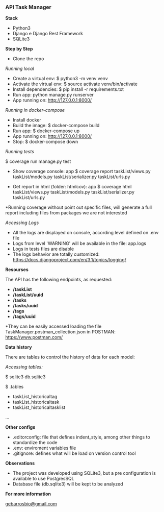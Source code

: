 ### API Task Manager 

**Stack**
- Python3
- Django e Django Rest Framework
- SQLite3

**Step by Step**

- Clone the repo

*Running local*

- Create a virtual env: $ python3 -m venv venv
-  Activate the virtual env: $ source activate venv/bin/activate
- Install dependencies: $ pip install -r requirements.txt
- Run app: python manage.py runserver
- App running on: http://127.0.0.1:8000/

*Running in docker-compose*

- Install docker
- Build the image: $ docker-compose build
- Run app: $ docker-compose up
- App running on: http://127.0.0.1:8000/
- Stop: $ docker-compose down

*Running tests*

$ coverage run manage.py test

- Show coverage console: app $ coverage report  taskList/views.py taskList/models.py taskList/serializer.py taskList/urls.py

- Get report in html (folder: htmlcov): app $ coverage html  taskList/views.py taskList/models.py taskList/serializer.py taskList/urls.py

*Running coverage without point out specific files, will generate a full report including files from packages we are not interested

*Accessing Logs*

- All the logs are displayed on console, according level defined on .env file 
- Logs from level 'WARNING' will be available in the file: app.logs
- Logs in tests files are disable
- The logs behavior are totally customized: https://docs.djangoproject.com/en/3.1/topics/logging/

**Resourses**

The API has the following endpoints, as requested:

- **/taskList**
- **/taskList/uuid**
- **/tasks**
- **/tasks/uuid**
- **/tags**
- **/tags/uuid**

*They can be easily accessed loading the file TaskManager.postman_collection.json in POSTMAN: https://www.postman.com/

**Data history**

There are tables to control the history of data for each model:

*Accessing tables:* 

$ sqlite3 db.sqlite3 

$ .tables

- taskList_historicaltag     
- taskList_historicaltask    
- taskList_historicaltasklist

...

**Other configs**

- .editorconfig: file that defines indent_style, among other things to standardize the code
- .env: enviroment variables file
- .gitignore: defines what will be load on version control tool

**Observations**

- The project was developed using SQLite3, but a pre configuration is available to use PostgresSQL
- Database file (db.sqlite3) will be kept to be analyzed

**For more information**

gebarrosbio@gmail.com
